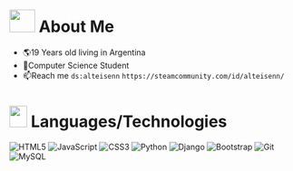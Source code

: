 <!---
<p align="center">

<img width=700px height=200px src="https://imgur.com/NscPrZl.png" alt="Header">

</p>

-->
<h1 align="left"> <img src="https://imgur.com/58RWVvv.png"  width="45" height="40"> About Me </h1>

- 🌎19 Years old living in Argentina
- 🌱Computer Science Student
- 📫Reach me `ds:alteisenn` `https://steamcommunity.com/id/alteisenn/`


<div align= "left">
  
<h1 align="left"> <img src="https://imgur.com/2NEYGqZ.png"  width="31" height="38">  Languages/Technologies</h1>

![HTML5](https://img.shields.io/badge/html5-%23E34F26.svg?style=for-the-badge&logo=html5&logoColor=white) 
![JavaScript](https://img.shields.io/badge/javascript-%23323330.svg?style=for-the-badge&logo=javascript&logoColor=%23F7DF1E) 
![CSS3](https://img.shields.io/badge/css3-%231572B6.svg?style=for-the-badge&logo=css3&logoColor=white)
![Python](https://img.shields.io/badge/python-3670A0?style=for-the-badge&logo=python&logoColor=ffdd54)
![Django](https://img.shields.io/badge/django-%23092E20.svg?style=for-the-badge&logo=django&logoColor=white)
![Bootstrap](https://img.shields.io/badge/bootstrap-%23563D7C.svg?style=for-the-badge&logo=bootstrap&logoColor=white)
![Git](https://img.shields.io/badge/git-%23F05033.svg?style=for-the-badge&logo=git&logoColor=white)
![MySQL](https://img.shields.io/badge/mysql-%2300f.svg?style=for-the-badge&logo=mysql&logoColor=white)

 <!---
</div>
 <h1 align="left" > <img src="https://imgur.com/dDo4qbV.png" height="35"> Stats </h1> 

<div>
  
<img src="https://github-readme-stats.vercel.app/api?username=alteisenn&theme=swift&show_icons=true&count_private=true" height="150"  align= "left"/>

 `
</div>`

<img src="https://github-readme-stats.vercel.app/api/top-langs/?username=alteisenn&layout=compact&theme=swift&show_icons=true&langs_count=6" height="150" align=""/> 
<img src="https://imgur.com/xmFx2Ft.png" width="150" height="150" />
-->
